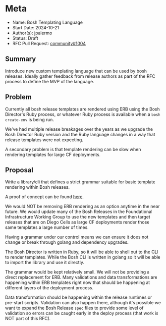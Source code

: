 # Meta
[meta]: #meta
- Name: Bosh Templating Language
- Start Date: 2024-10-21
- Author(s): jpalermo
- Status: Draft
- RFC Pull Request: [community#1004](https://github.com/cloudfoundry/community/pull/1004)


## Summary

Introduce new custom templating language that can be used by bosh releases. Ideally gather feedback from release
authors as part of the RFC process to define the MVP of the language.

## Problem

Currently all bosh release templates are rendered using ERB using the Bosh Director's Ruby process, or whatever
Ruby process is available when a `bosh create-env` is being run.

We've had multiple release breakages over the years as we upgrade the Bosh Director Ruby version and the Ruby
language changes in a way that release templates were not expecting.

A secondary problem is that template rendering can be slow when rendering templates for large CF deployments.

## Proposal

Write a library/cli that defines a strict grammar suitable for basic template rendering within Bosh releases.

A proof of concept can be found [here](https://github.com/jpalermo/bosh-template-renderer).

We would NOT be removing ERB rendering as an option anytime in the near future. We would update many of the Bosh
Releases in the Foundational Infrastructure Working Group to use the new templates and then target releases
that are on Diego Cells as large CF deployments render those same templates a large number of times.

Having a grammar under our control means we can ensure it does not change or break through golang and dependency
upgrades.

The Bosh Director is written in Ruby, so it will be able to shell out to the CLI to render templates. While
the Bosh CLI is written in golang so it will be able to import the library and use it directly.

The grammar would be kept relatively small. We will not be providing a direct replacement for ERB. Many validations
and data transformations are happening within ERB templates right now that should be happening at different layers
of the deployment process.

Data transformation should be happening within the release runtimes or pre-start scripts. Validation can also happen
there, although it's possible we want to expand the Bosh Release `spec` files to provide some level of validation so
errors can be caught early in the deploy process (that work is NOT part of this RFC).
